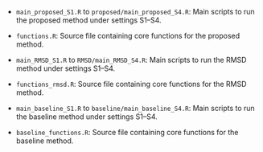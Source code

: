 - `main_proposed_S1.R` to `proposed/main_proposed_S4.R`: Main scripts to run the proposed method under settings S1–S4.
- `functions.R`: Source file containing core functions for the proposed method.

- `main_RMSD_S1.R` to `RMSD/main_RMSD_S4.R`: Main scripts to run the RMSD method under settings S1–S4.
- `functions_rmsd.R`: Source file containing core functions for the RMSD method.

- `main_baseline_S1.R` to `baseline/main_baseline_S4.R`: Main scripts to run the baseline method under settings S1–S4.
- `baseline_functions.R`: Source file containing core functions for the baseline method.

